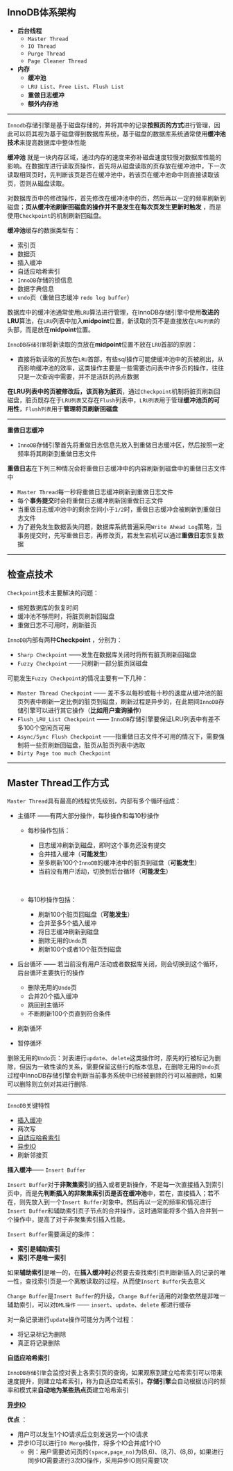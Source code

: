 ## InnoDB体系架构

+ **后台线程**
  + `Master Thread`
  + `IO Thread`
  + `Purge Thread`
  + `Page Cleaner Thread`
+ **内存**
  + **缓冲池**
  + `LRU List`、`Free List`、`Flush List`
  + **重做日志缓冲**
  + **额外内存池**



----

`Innodb`存储引擎是基于磁盘存储的，并将其中的记录**按照页的方式**进行管理，因此可以将其视为基于磁盘得到数据库系统，基于磁盘的数据库系统通常使用**缓冲池技术**来提高数据库中整体性能



**缓冲池** 就是一块内存区域，通过内存的速度来弥补磁盘速度较慢对数据库性能的影响。在数据库进行读取页操作，首先将从磁盘读取的页存放在缓冲池中，下一次读取相同页时，先判断该页是否在缓冲池中，若该页在缓冲池命中则直接读取该页，否则从磁盘读取。

对数据库页中的修改操作，首先修改在缓冲池中的页，然后再以一定的频率刷新到磁盘；**页从缓冲池刷新回磁盘的操作并不是发生在每次页发生更新时触发** ，而是使用`Checkpoint`的机制刷新回磁盘。

**缓冲池**缓存的数据类型有：

+ 索引页
+ 数据页
+ 插入缓冲
+ 自适应哈希索引
+ `InnoDB`存储的锁信息
+ 数据字典信息
+ `undo`页（重做日志缓冲 `redo log buffer`）



数据库中的缓冲池通常使用`LRU`算法进行管理，在InnoDB存储引擎中使用**改进的LRU**算法，在`LRU`列表中加入**midpoint**位置，新读取的页不是直接放在`LRU列表`的头部，而是放在**midpoint**位置。

`InnoDB存储引擎`将新读取的页放在**midpoint**位置不放在`LRU`首部的原因：

+ 直接将新读取的页放在`LRU`首部，有些sql操作可能使缓冲池中的页被刷出，从而影响缓冲池的效率，这类操作主要是一些需要访问表中许多页的操作，往往只是一次查询中需要，并不是活跃的热点数据



**在LRU列表中的页被修改后，该页称为脏页**，通过`Checkpoint`机制将脏页刷新回磁盘，脏页既存在于`LRU列表`又存在`Flush`列表中，`LRU列表`用于管理**缓冲池页的可用性**，`Flush列表`用于**管理将页刷新回磁盘**



----

**重做日志缓冲**

+ `InnoDB`存储引擎首先将重做日志信息先放入到重做日志缓冲区，然后按照一定频率将其刷新到重做日志文件



**重做日志**在下列三种情况会将重做日志缓冲中的内容刷新到磁盘中的重做日志文件中

+ `Master Thread`每一秒将重做日志缓冲刷新到重做日志文件
+ 每个**事务提交**时会将重做日志缓冲刷新回重做日志文件
+ 当重做日志缓冲池中的剩余空间小于`1/2`时，重做日志缓冲会被刷新到重做日志文件
+ 为了避免发生数据丢失问题，数据库系统普遍采用`Write Ahead Log`策略，当事务提交时，先写重做日志，再修改页，若发生宕机可以通过**重做日志**恢复数据



---

## 检查点技术

`Checkpoint`技术主要解决的问题：

+ 缩短数据库的恢复时间
+ 缓冲池不够用时，将脏页刷新回磁盘
+ 重做日志不可用时，刷新脏页



`InnoDB`内部有两种**Checkpoint** ，分别为：

+ `Sharp Checkpoint` ——发生在数据库关闭时将所有脏页刷新回磁盘
+ `Fuzzy Checkpoint` ——只刷新一部分脏页回磁盘



可能发生`Fuzzy Checkpoint`的情况主要有一下几种：

+ `Master Thread Checkpoint` —— 差不多以每秒或每十秒的速度从缓冲池的脏页列表中刷新一定比例的脏页到磁盘，刷新过程是异步的，在此期间`InnoDB`存储引擎可以进行其它操作（**比如用户查询操作**）
+ `Flush_LRU_List Checkpoint` —— `InnoDB`存储引擎要保证LRU列表中有差不多100个空闲页可用
+ `Async/Sync Flush Checkpoint` ——指重做日志文件不可用的情况下，需要强制将一些页刷新回磁盘，脏页从脏页列表中选取
+ `Dirty Page too much Checkpoint`



-----

## Master Thread工作方式

`Master Thread`具有最高的线程优先级别，内部有多个循环组成：

+ 主循环 ——有两大部分操作，每秒操作和每10秒操作

  + 每秒操作包括：

    + 日志缓冲刷新到磁盘，即时这个事务还没有提交
    + 合并插入缓冲（**可能发生**）
    + 至多刷新100个`InnoDB`的缓冲池中的脏页到磁盘（**可能发生**）
    + 当前没有用户活动，切换到后台循环（**可能发生**）

    ​

  + 每10秒操作包括：

    + 刷新100个脏页回磁盘（**可能发生**）
    + 合并至多5个插入缓冲
    + 将日志缓冲刷新到磁盘
    + <a name="delUndo">删除无用的`Undo`页</a>
    + 刷新100个或者10个脏页到磁盘


+ 后台循环 —— 若当前没有用户活动或者数据库关闭，则会切换到这个循环，后台循环主要执行的操作
  + 删除无用的`Undo`页
  + 合并20个插入缓冲
  + 跳回到主循环
  + 不断刷新100个页直到符合条件
+ 刷新循环
+ 暂停循环



<a hreef="#delUndo">删除无用的`Undo`页</a>：对表进行`update`、`delete`这类操作时，原先的行被标记为删除，但因为一致性读的关系，需要保留这些行的版本信息，在删除无用的`Undo`页过程中InnoDB存储引擎会判断当前事务系统中已经被删除的行可以被删除，如果可以删除则立刻对其进行删除.



-------

`InnoDB`关键特性

+ <a href="#insertBuffer">插入缓冲</a>
+ 两次写
+ <a href="#hash">自适应哈希索引</a>
+ <a href="#AIO">异步IO</a>
+ 刷新邻接页



<a name="insertBuffer">**插入缓冲**—— `Insert Buffer`</a>

 `Insert Buffer`对于**非聚集索引**的插入或者更新操作，不是每一次直接插入到索引页中，而是先**判断插入的非聚集索引页是否在缓冲池**中，若在，直接插入；若不在，则先放入到一个`Insert Buffer`对象中。然后再以一定的频率和情况进行`Insert Buffer`和辅助索引页子节点的合并操作，这时通常能将多个插入合并到一个操作中，提高了对于非聚集索引插入性能。



`Insert Buffer`需要满足的条件：

+ **索引是辅助索引**
+ **索引不是唯一索引**



如果**辅助索引**是唯一的，在**插入缓冲时**必然要去查找索引页判断新插入的记录的唯一性，查找索引页是一个离散读取的过程，从而使`Insert Buffer`失去意义



`Change Buffer`是`Insert Buffer`的升级，`Change Buffer`适用的对象依然是非唯一辅助索引，可以对`DML操作` —— `insert`、`update`、`delete` 都进行缓存

对一条记录进行`update`操作可能分为两个过程：

+ 将记录标记为删除
+ 真正将记录删除





<a name="hash">**自适应哈希索引**</a>

`InnoDB存储引擎`会监控对表上各索引页的查询，如果观察到建立哈希索引可以带来速度提升，则建立哈希索引，称为自适应哈希索引。**存储引擎**会自动根据访问的频率和模式来**自动地为某些热点页**建立哈希索引



<a href="#AIO">**异步IO**</a>

**优点** ：

+ 用户可以发生1个IO请求后立刻发送另一个IO请求
+ 异步IO可以进行`IO Merge`操作，将多个IO合并成1个IO
  + 例：用户需要访问页的`(space,page_no)`为(8,6)、(8,7)、(8,8)，如果进行同步IO需要进行3次IO操作，采用异步IO则只需要1次